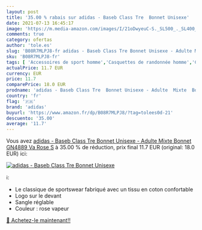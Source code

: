 ```yaml
---
layout: post
title: '35.00 % rabais sur adidas - Baseb Class Tre  Bonnet Unisexe'
date: 2021-07-13 16:45:17
image: 'https://m.media-amazon.com/images/I/21oDwyeuC-S._SL500_._SL400_.jpg'
comments: true
category: ofertas
author: 'tole.es'
slug: 'B08R7MLPJ8-fr adidas - Baseb Class Tre Bonnet Unisexe - Adulte Mixte...'
sku: 'B08R7MLPJ8-fr'
tags: [ 'Accessoires de sport homme','Casquettes de randonnée homme','Casquettes et bonnets de randonnée homme','Casquettes, chapeaux et bonnets de sport homme','Sports et Loisirs','Vêtements de randonnée','Vêtements de randonnée homme','Vêtements de sport','Vêtements de sport pour homme','Vêtements et équipement de loisirs de plein air','adidas', ]
actualPrice: 11.7 EUR
currency: EUR
price: 11.7
comparePrice: 18.0 EUR
prodname: 'adidas - Baseb Class Tre  Bonnet Unisexe - Adulte  Mixte  Bonnet  GN4889  Va Rose  S'
country: 'fr'
flag: '🇫🇷'
brand: 'adidas'
buyurl: 'https://www.amazon.fr/dp/B08R7MLPJ8/?tag=tolees0d-21'
descuento: '35.00'
average: '11.7'
---
```


Vous avez [adidas - Baseb Class Tre  Bonnet Unisexe - Adulte  Mixte  Bonnet  GN4889  Va Rose  S](https://www.amazon.fr/dp/B08R7MLPJ8/?tag=tolees0d-21)  à  35.00 % de réduction, prix final  11.7 EUR (original: 18.0 EUR) ici:

[![adidas - Baseb Class Tre  Bonnet Unisexe](https://m.media-amazon.com/images/I/21oDwyeuC-S._SL500_._SL400_.jpg)](https://www.amazon.fr/dp/B08R7MLPJ8/?tag=tolees0d-21)

ℹ️:

- Le classique de sportswear fabriqué avec un tissu en coton confortable
- Logo sur le devant
- Sangle réglable
- Couleur : rose vapeur

[🛒 Achetez-le maintenant!!](https://www.amazon.fr/dp/B08R7MLPJ8/?tag=tolees0d-21)
